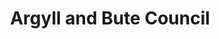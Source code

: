 ---
schema: default
title: Argyll and Bute Council
description: Local authority for the Argyll and Bute Council area 
logo: ''
type:
- Local authority
portal_url: ''
org_url: https://www.argyll-bute.gov.uk/home
twitter_handle: ArgyllAndBute
gss_code: S12000035
wikidata_qid: Q28530251
wdtk_id: argyll_and_bute_council
---